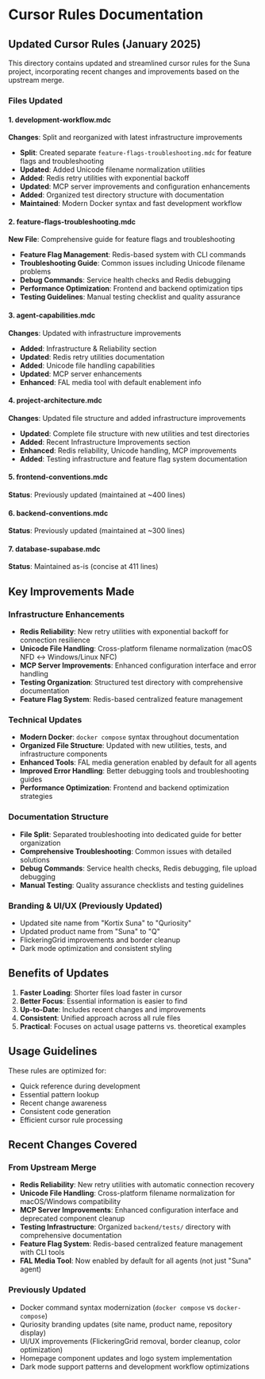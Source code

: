 # Cursor Rules Documentation

## Updated Cursor Rules (January 2025)

This directory contains updated and streamlined cursor rules for the Suna project, incorporating recent changes and improvements based on the upstream merge.

### Files Updated

#### 1. development-workflow.mdc
**Changes**: Split and reorganized with latest infrastructure improvements
- **Split**: Created separate `feature-flags-troubleshooting.mdc` for feature flags and troubleshooting
- **Updated**: Added Unicode filename normalization utilities
- **Added**: Redis retry utilities with exponential backoff
- **Updated**: MCP server improvements and configuration enhancements
- **Added**: Organized test directory structure with documentation
- **Maintained**: Modern Docker syntax and fast development workflow

#### 2. feature-flags-troubleshooting.mdc
**New File**: Comprehensive guide for feature flags and troubleshooting
- **Feature Flag Management**: Redis-based system with CLI commands
- **Troubleshooting Guide**: Common issues including Unicode filename problems
- **Debug Commands**: Service health checks and Redis debugging
- **Performance Optimization**: Frontend and backend optimization tips
- **Testing Guidelines**: Manual testing checklist and quality assurance

#### 3. agent-capabilities.mdc
**Changes**: Updated with infrastructure improvements
- **Added**: Infrastructure & Reliability section
- **Updated**: Redis retry utilities documentation
- **Added**: Unicode file handling capabilities
- **Updated**: MCP server enhancements
- **Enhanced**: FAL media tool with default enablement info

#### 4. project-architecture.mdc
**Changes**: Updated file structure and added infrastructure improvements
- **Updated**: Complete file structure with new utilities and test directories
- **Added**: Recent Infrastructure Improvements section
- **Enhanced**: Redis reliability, Unicode handling, MCP improvements
- **Added**: Testing infrastructure and feature flag system documentation

#### 5. frontend-conventions.mdc  
**Status**: Previously updated (maintained at ~400 lines)

#### 6. backend-conventions.mdc
**Status**: Previously updated (maintained at ~300 lines)

#### 7. database-supabase.mdc
**Status**: Maintained as-is (concise at 411 lines)

## Key Improvements Made

### Infrastructure Enhancements
- **Redis Reliability**: New retry utilities with exponential backoff for connection resilience
- **Unicode File Handling**: Cross-platform filename normalization (macOS NFD ↔ Windows/Linux NFC)
- **MCP Server Improvements**: Enhanced configuration interface and error handling
- **Testing Organization**: Structured test directory with comprehensive documentation
- **Feature Flag System**: Redis-based centralized feature management

### Technical Updates
- **Modern Docker**: `docker compose` syntax throughout documentation
- **Organized File Structure**: Updated with new utilities, tests, and infrastructure components
- **Enhanced Tools**: FAL media generation enabled by default for all agents
- **Improved Error Handling**: Better debugging tools and troubleshooting guides
- **Performance Optimization**: Frontend and backend optimization strategies

### Documentation Structure
- **File Split**: Separated troubleshooting into dedicated guide for better organization
- **Comprehensive Troubleshooting**: Common issues with detailed solutions
- **Debug Commands**: Service health checks, Redis debugging, file upload debugging
- **Manual Testing**: Quality assurance checklists and testing guidelines

### Branding & UI/UX (Previously Updated)
- Updated site name from "Kortix Suna" to "Quriosity"
- Updated product name from "Suna" to "Q"
- FlickeringGrid improvements and border cleanup
- Dark mode optimization and consistent styling

## Benefits of Updates

1. **Faster Loading**: Shorter files load faster in cursor
2. **Better Focus**: Essential information is easier to find
3. **Up-to-Date**: Includes recent changes and improvements
4. **Consistent**: Unified approach across all rule files
5. **Practical**: Focuses on actual usage patterns vs. theoretical examples

## Usage Guidelines

These rules are optimized for:
- Quick reference during development
- Essential pattern lookup
- Recent change awareness
- Consistent code generation
- Efficient cursor rule processing

## Recent Changes Covered

### From Upstream Merge
- **Redis Reliability**: New retry utilities with automatic connection recovery
- **Unicode File Handling**: Cross-platform filename normalization for macOS/Windows compatibility
- **MCP Server Improvements**: Enhanced configuration interface and deprecated component cleanup
- **Testing Infrastructure**: Organized `backend/tests/` directory with comprehensive documentation
- **Feature Flag System**: Redis-based centralized feature management with CLI tools
- **FAL Media Tool**: Now enabled by default for all agents (not just "Suna" agent)

### Previously Updated
- Docker command syntax modernization (`docker compose` vs `docker-compose`)
- Quriosity branding updates (site name, product name, repository display)
- UI/UX improvements (FlickeringGrid removal, border cleanup, color optimization)
- Homepage component updates and logo system implementation
- Dark mode support patterns and development workflow optimizations 